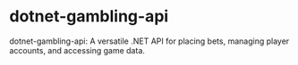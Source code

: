 # dotnet-gambling-api
dotnet-gambling-api: A versatile .NET API for placing bets, managing player accounts, and accessing game data.
